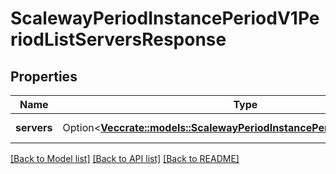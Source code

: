 # ScalewayPeriodInstancePeriodV1PeriodListServersResponse

## Properties

Name | Type | Description | Notes
------------ | ------------- | ------------- | -------------
**servers** | Option<[**Vec<crate::models::ScalewayPeriodInstancePeriodV1PeriodServer>**](scaleway.instance.v1.Server.md)> | List of servers | [optional]

[[Back to Model list]](../README.md#documentation-for-models) [[Back to API list]](../README.md#documentation-for-api-endpoints) [[Back to README]](../README.md)


